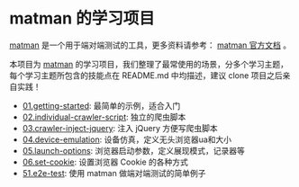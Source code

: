# matman 的学习项目

[matman](https://github.com/matmanjs/matman) 是一个用于端对端测试的工具，更多资料请参考： [matman 官方文档](https://matmanjs.github.io/matman/) 。


本项目为 [matman](https://github.com/matmanjs/matman) 的学习项目，我们整理了最常使用的场景，分多个学习主题，每个学习主题所包含的技能点在 README.md 中均描述，建议 clone 项目之后亲自实践！

- [01.getting-started](./01.getting-started): 最简单的示例，适合入门
- [02.individual-crawler-script](./02.individual-crawler-script): 独立的爬虫脚本
- [03.crawler-inject-jquery](./03.crawler-inject-jquery): 注入 jQuery 方便写爬虫脚本
- [04.device-emulation](./04.device-emulation): 设备仿真，定义无头浏览器ua和大小
- [05.launch-options](./05.launch-options): 浏览器启动参数，定义展现模式，记录器等
- [06.set-cookie](./06.set-cookie): 设置浏览器 Cookie 的各种方式
- [51.e2e-test](./51.e2e-test): 使用 matman 做端对端测试的简单例子



